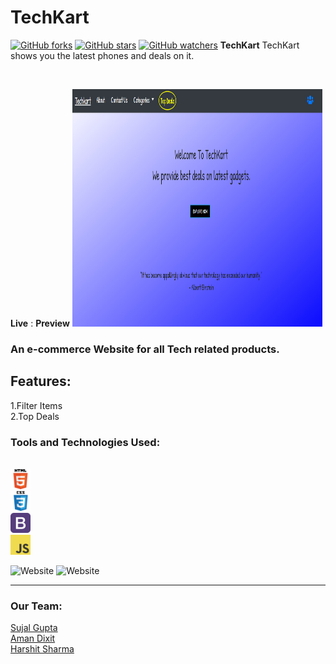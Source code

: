 
# TechKart
[![GitHub forks](https://img.shields.io/github/forks/heysujal/TechKart?style=social&label=Fork&maxAge=2592000)](https://github.com/heysujal/TechKart)
[![GitHub stars](https://img.shields.io/github/stars/heysujal/TechKart?style=social&label=Star&maxAge=2592000)](https://github.com/heysujal/TechKart)
[![GitHub watchers](https://img.shields.io/github/watchers/heysujal/TechKart?style=social&label=Watch&maxAge=2592000)](https://github.com/heysujal/TechKart)
 **TechKart**
TechKart shows you the latest phones and deals on it.
  
<br />


**Live** :
**Preview**
 <img height="380px" width="400px" src="https://raw.githubusercontent.com/heysujal/TechKart/master/img/preview.png" />
<br />


### An e-commerce Website for all Tech related products.

## Features:
1.Filter Items <br />
2.Top Deals 


### Tools and Technologies Used:

<p align="left">
<code>
<img height="32" width="32" src="https://raw.githubusercontent.com/github/explore/80688e429a7d4ef2fca1e82350fe8e3517d3494d/topics/html/html.png" />
<img height="32" width="32" src="https://raw.githubusercontent.com/github/explore/80688e429a7d4ef2fca1e82350fe8e3517d3494d/topics/css/css.png" />
<img height="32" width="32" src="https://raw.githubusercontent.com/github/explore/80688e429a7d4ef2fca1e82350fe8e3517d3494d/topics/bootstrap/bootstrap.png" />
<img height="32" width="32" src="https://raw.githubusercontent.com/github/explore/80688e429a7d4ef2fca1e82350fe8e3517d3494d/topics/javascript/javascript.png" />
</code>
</p>


<img alt="Website" width="180px" height="38px" src="https://camo.githubusercontent.com/85c2c434ad9847385c56dc2e2d54eabb1fb6f79d/687474703a2f2f466f7254686542616467652e636f6d2f696d616765732f6261646765732f6275696c742d776974682d6c6f76652e737667">      <img alt="Website" width="180px" height="38px" src="https://camo.githubusercontent.com/4d50177f3b0c044c99ffce53046b4c126b906593/687474703a2f2f466f7254686542616467652e636f6d2f696d616765732f6261646765732f6275696c742d62792d646576656c6f706572732e737667">
<hr/>

### Our Team:
[Sujal Gupta](https://github.com/heysujal)<br />
[Aman Dixit ](https://github.com/AMAN123956)<br />
[Harshit Sharma](https://github.com/me-harshit)

